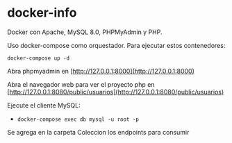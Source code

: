 # docker-info

Docker con Apache, MySQL 8.0, PHPMyAdmin y PHP.

Uso docker-compose como orquestador. Para ejecutar estos contenedores:

```
docker-compose up -d
```

Abra phpmyadmin en [http://127.0.0.1:8000](http://127.0.0.1:8000)

Abra el navegador web para ver el proyecto php en   [http://127.0.0.1:8080/public/usuarios](http://127.0.0.1:8080/public/usuarios)

Ejecute el cliente MySQL:

- `docker-compose exec db mysql -u root -p` 

Se agrega en la carpeta Coleccion los endpoints para consumir

